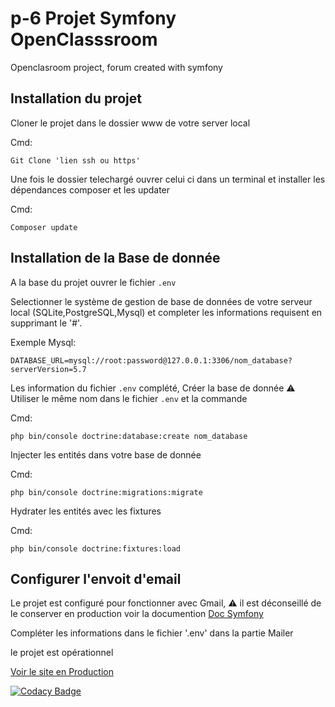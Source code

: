 # p-6 Projet Symfony OpenClasssroom
Openclasroom project, forum created with symfony


## Installation du projet

Cloner le projet dans le dossier www de votre server local 

Cmd:
```text
Git Clone 'lien ssh ou https'
```
 Une fois le dossier telechargé ouvrer celui ci dans un terminal et installer les dépendances composer et les updater
 
 Cmd:
 ```text
Composer update
```

## Installation de la Base de donnée

A la base du projet ouvrer le fichier `.env`

Selectionner le système de gestion de base de données de votre serveur local (SQLite,PostgreSQL,Mysql) et completer les informations requisent en supprimant le '#'.

Exemple Mysql:
 ```text
DATABASE_URL=mysql://root:password@127.0.0.1:3306/nom_database?serverVersion=5.7
```

Les information du fichier `.env` complété, Créer la base de donnée ⚠ Utiliser le même nom dans le fichier `.env` et la commande

Cmd:
 ```text
php bin/console doctrine:database:create nom_database
```

Injecter les entités dans votre base de donnée

Cmd:
 ```text
php bin/console doctrine:migrations:migrate
```

Hydrater les entités avec les fixtures

Cmd:
```text
php bin/console doctrine:fixtures:load
```

## Configurer l'envoit d'email

Le projet est configuré pour fonctionner avec Gmail, ⚠ il est déconseillé de le conserver en production voir la documention 
<a href="https://symfony.com/doc/current/mailer.html">Doc Symfony</a>

Compléter les informations dans le fichier '.env'  dans la partie Mailer

le projet est opérationnel

<a href="https://snowtricks.ed2web.pro/">Voir le site en Production</a>


[![Codacy Badge](https://app.codacy.com/project/badge/Grade/a7c052185c454796a72a7ad5cd904d49)](https://www.codacy.com/gh/Nerpp/p-6/dashboard?utm_source=github.com&amp;utm_medium=referral&amp;utm_content=Nerpp/p-6&amp;utm_campaign=Badge_Grade)
